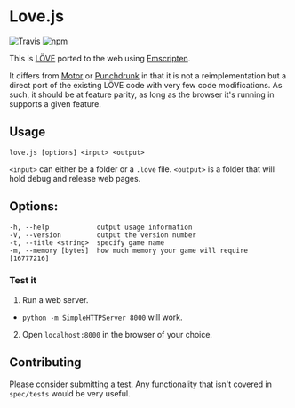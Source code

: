 Love.js
============
[![Travis](https://img.shields.io/travis/TannerRogalsky/love.js.svg)]() [![npm](https://img.shields.io/npm/v/love.js.svg)]()

This is [LÖVE](https://love2d.org/) ported to the web using [Emscripten](https://kripken.github.io/emscripten-site/).

It differs from [Motor](https://github.com/rnlf/motor) or [Punchdrunk](https://github.com/TannerRogalsky/punchdrunk) in that it is not a reimplementation but a direct port of the existing LÖVE code with very few code modifications. As such, it should be at feature parity, as long as the browser it's running in supports a given feature.

## Usage
`love.js [options] <input> <output>`

`<input>` can either be a folder or a `.love` file.
`<output>` is a folder that will hold debug and release web pages.

## Options:
```
-h, --help            output usage information
-V, --version         output the version number
-t, --title <string>  specify game name
-m, --memory [bytes]  how much memory your game will require [16777216]
```

### Test it
1. Run a web server.
  - `python -m SimpleHTTPServer 8000` will work.
2. Open `localhost:8000` in the browser of your choice.

## Contributing
Please consider submitting a test. Any functionality that isn't covered in `spec/tests` would be very useful.
